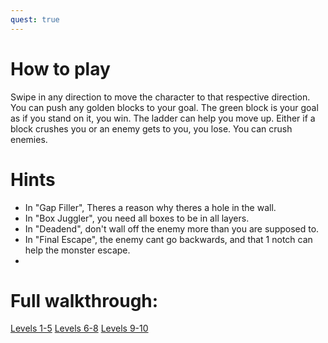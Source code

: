 ```yaml
---
quest: true
---
```

# How to play
Swipe in any direction to move the character to that respective direction.
You can push any golden blocks to your goal.
The green block is your goal as if you stand on it, you win.
The ladder can help you move up.
Either if a block crushes you or an enemy gets to you, you lose.
You can crush enemies.
# Hints
* In "Gap Filler", Theres a reason why theres a hole in the wall.
* In "Box Juggler", you need all boxes to be in all layers.
* In "Deadend", don't wall off the enemy more than you are supposed to.
* In "Final Escape", the enemy cant go backwards, and that 1 notch can help the monster escape.
* 
# Full walkthrough: 
[Levels 1-5](https://youtu.be/OB2i3_NOIpA)
[Levels 6-8](https://youtu.be/OvCblZoIxjg)
[Levels 9-10](https://youtu.be/jwi4OFsGAOU)